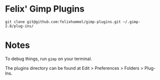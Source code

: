 # Felix' Gimp Plugins
```
git clone git@github.com:felixhummel/gimp-plugins.git ~/.gimp-2.8/plug-ins/
```

# Notes
To debug things, run `gimp` on your terminal.

The plugins directory can be found at Edit > Preferences > Folders > Plug-Ins.

